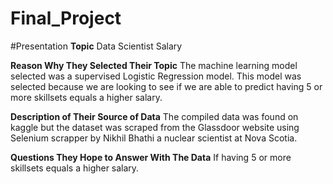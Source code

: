 # Final_Project
#Presentation
**Topic**
Data Scientist Salary

**Reason Why They Selected Their Topic**
The machine learning model selected was a supervised Logistic Regression model. This model was selected because we are looking to see if we are able to predict having 5 or more skillsets equals a higher salary.

**Description of Their Source of Data**
The compiled data was found on kaggle but the dataset was scraped from the Glassdoor website using Selenium scrapper by Nikhil Bhathi a nuclear scientist at Nova Scotia.

**Questions They Hope to Answer With The Data**
If having 5 or more skillsets equals a higher salary.
